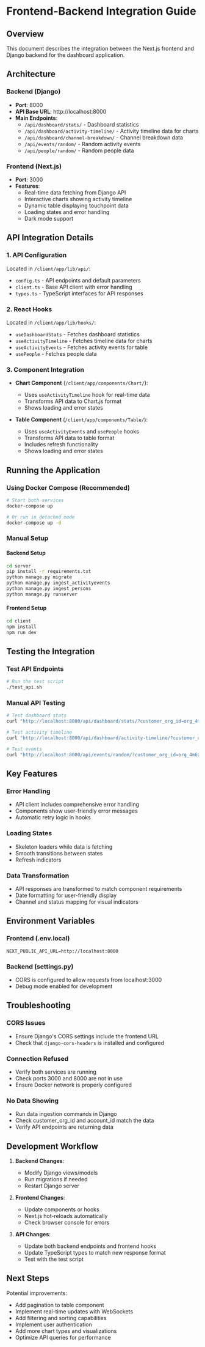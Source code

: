 # Frontend-Backend Integration Guide

## Overview
This document describes the integration between the Next.js frontend and Django backend for the dashboard application.

## Architecture

### Backend (Django)
- **Port**: 8000
- **API Base URL**: http://localhost:8000
- **Main Endpoints**:
  - `/api/dashboard/stats/` - Dashboard statistics
  - `/api/dashboard/activity-timeline/` - Activity timeline data for charts
  - `/api/dashboard/channel-breakdown/` - Channel breakdown data
  - `/api/events/random/` - Random activity events
  - `/api/people/random/` - Random people data

### Frontend (Next.js)
- **Port**: 3000
- **Features**:
  - Real-time data fetching from Django API
  - Interactive charts showing activity timeline
  - Dynamic table displaying touchpoint data
  - Loading states and error handling
  - Dark mode support

## API Integration Details

### 1. API Configuration
Located in `/client/app/lib/api/`:
- `config.ts` - API endpoints and default parameters
- `client.ts` - Base API client with error handling
- `types.ts` - TypeScript interfaces for API responses

### 2. React Hooks
Located in `/client/app/lib/hooks/`:
- `useDashboardStats` - Fetches dashboard statistics
- `useActivityTimeline` - Fetches timeline data for charts
- `useActivityEvents` - Fetches activity events for table
- `usePeople` - Fetches people data

### 3. Component Integration
- **Chart Component** (`/client/app/components/Chart/`):
  - Uses `useActivityTimeline` hook for real-time data
  - Transforms API data to Chart.js format
  - Shows loading and error states
  
- **Table Component** (`/client/app/components/Table/`):
  - Uses `useActivityEvents` and `usePeople` hooks
  - Transforms API data to table format
  - Includes refresh functionality
  - Shows loading and error states

## Running the Application

### Using Docker Compose (Recommended)
```bash
# Start both services
docker-compose up

# Or run in detached mode
docker-compose up -d
```

### Manual Setup

#### Backend Setup
```bash
cd server
pip install -r requirements.txt
python manage.py migrate
python manage.py ingest_activityevents
python manage.py ingest_persons
python manage.py runserver
```

#### Frontend Setup
```bash
cd client
npm install
npm run dev
```

## Testing the Integration

### Test API Endpoints
```bash
# Run the test script
./test_api.sh
```

### Manual API Testing
```bash
# Test dashboard stats
curl "http://localhost:8000/api/dashboard/stats/?customer_org_id=org_4m6zyrass98vvtk3xh5kcwcmaf"

# Test activity timeline
curl "http://localhost:8000/api/dashboard/activity-timeline/?customer_org_id=org_4m6zyrass98vvtk3xh5kcwcmaf&days=30"

# Test events
curl "http://localhost:8000/api/events/random/?customer_org_id=org_4m6zyrass98vvtk3xh5kcwcmaf&account_id=account_31crr1tcp2bmcv1fk6pcm0k6ag"
```

## Key Features

### Error Handling
- API client includes comprehensive error handling
- Components show user-friendly error messages
- Automatic retry logic in hooks

### Loading States
- Skeleton loaders while data is fetching
- Smooth transitions between states
- Refresh indicators

### Data Transformation
- API responses are transformed to match component requirements
- Date formatting for user-friendly display
- Channel and status mapping for visual indicators

## Environment Variables

### Frontend (.env.local)
```
NEXT_PUBLIC_API_URL=http://localhost:8000
```

### Backend (settings.py)
- CORS is configured to allow requests from localhost:3000
- Debug mode enabled for development

## Troubleshooting

### CORS Issues
- Ensure Django's CORS settings include the frontend URL
- Check that `django-cors-headers` is installed and configured

### Connection Refused
- Verify both services are running
- Check ports 3000 and 8000 are not in use
- Ensure Docker network is properly configured

### No Data Showing
- Run data ingestion commands in Django
- Check customer_org_id and account_id match the data
- Verify API endpoints are returning data

## Development Workflow

1. **Backend Changes**:
   - Modify Django views/models
   - Run migrations if needed
   - Restart Django server

2. **Frontend Changes**:
   - Update components or hooks
   - Next.js hot-reloads automatically
   - Check browser console for errors

3. **API Changes**:
   - Update both backend endpoints and frontend hooks
   - Update TypeScript types to match new response format
   - Test with the test script

## Next Steps

Potential improvements:
- Add pagination to table component
- Implement real-time updates with WebSockets
- Add filtering and sorting capabilities
- Implement user authentication
- Add more chart types and visualizations
- Optimize API queries for performance